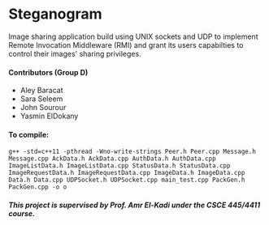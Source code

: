# Steganogram
Image sharing application build using UNIX sockets and UDP to implement Remote Invocation Middleware (RMI) and grant its users capabilties to control their images' sharing privileges.

#### Contributors (Group D)
- Aley Baracat
- Sara Seleem
- John Sourour
- Yasmin ElDokany

#### To compile:
```g++ -std=c++11 -pthread -Wno-write-strings Peer.h Peer.cpp Message.h Message.cpp AckData.h AckData.cpp AuthData.h AuthData.cpp ImageListData.h ImageListData.cpp StatusData.h StatusData.cpp ImageRequestData.h ImageRequestData.cpp ImageData.h ImageData.cpp Data.h Data.cpp UDPSocket.h UDPSocket.cpp main_test.cpp PackGen.h PackGen.cpp -o o```


##### This project is supervised by Prof. Amr El-Kadi under the CSCE 445/4411 course.
